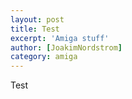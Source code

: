 ```yaml
---
layout: post
title: Test
excerpt: 'Amiga stuff'
author: [JoakimNordstrom]
category: amiga
---
```


Test